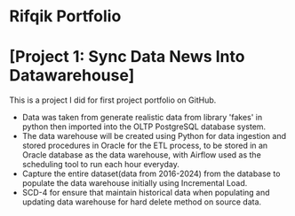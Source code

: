 # Rifqik Portfolio

# [Project 1: Sync Data News Into Datawarehouse]

This is a project I did for first project portfolio on GitHub.

* Data was taken from generate realistic data from library 'fakes' in python then imported into the OLTP PostgreSQL database system.
* The data warehouse will be created using Python for data ingestion and stored procedures in Oracle for the ETL process, to be stored in an Oracle database as the data warehouse, with Airflow used as the scheduling tool to run each hour everyday.
* Capture the entire dataset(data from 2016-2024) from the database to populate the data warehouse initially using Incremental Load.
* SCD-4 for ensure that maintain historical data when populating and updating data warehouse for hard delete method on source data.
